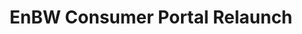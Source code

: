 ---
layout: project
permalink: enbw-relaunch

title: EnBW Consumer Portal Relaunch
description: Design lead, interface design, prototyping, icon design, illustraton
cover-image:
    url: https://source.unsplash.com/collection/1368747/986x1498
    description: A nice cover image for my project.
---